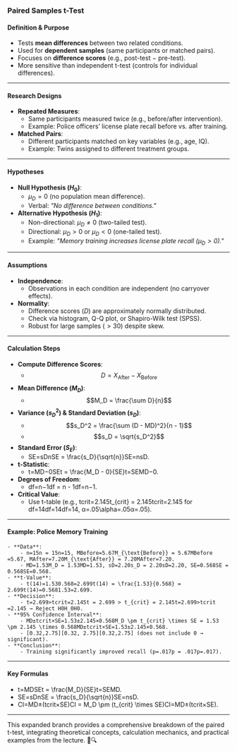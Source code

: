


### **Paired Samples t-Test**

#### **Definition & Purpose**

- Tests **mean differences** between two related conditions.
- Used for **dependent samples** (same participants or matched pairs).
- Focuses on **difference scores** (e.g., post-test − pre-test).
- More sensitive than independent t-test (controls for individual differences).

---

#### **Research Designs**

- **Repeated Measures**:
    - Same participants measured twice (e.g., before/after intervention).
    - Example: Police officers’ license plate recall before vs. after training.
- **Matched Pairs**:
    - Different participants matched on key variables (e.g., age, IQ).
    - Example: Twins assigned to different treatment groups.

---

#### **Hypotheses**

- **Null Hypothesis ($H_0$​)**:
    - $\mu_D = 0$ (no population mean difference).
    - Verbal: _"No difference between conditions."_
- **Alternative Hypothesis ($H_1$​)**:
    - Non-directional: $μ_D\neq0$ (two-tailed test).
    - Directional: $\mu_D>0$ or $\mu_D<0$ (one-tailed test).
    - Example: _"Memory training increases license plate recall ($\mu_D>0$)."_

---

#### **Assumptions**

- **Independence**:
    - Observations in each condition are independent (no carryover effects).
- **Normality**:
    - Difference scores ($D$) are approximately normally distributed.
    - Check via histogram, Q-Q plot, or Shapiro-Wilk test (SPSS).
    - Robust for large samples ($>30$) despite skew.

---

#### **Calculation Steps**

- **Compute Difference Scores**:
    - $$D = X_{\text{After}} - X_{\text{Before}}$$
- **Mean Difference ($M_D$​)**:
    - $$M_D = \frac{\sum D}{n}$$
- **Variance ($s_D^2$​) & Standard Deviation ($s_D$​)**:
    - $$s_D^2 = \frac{\sum (D - MD)^2}{n - 1}$$
    - $$s_D = \sqrt{s_D^2}$$
- **Standard Error ($S_E$)**:
    - SE=sDnSE = \frac{s_D}{\sqrt{n}}SE=n​sD​​.
- **t-Statistic**:
    - t=MD−0SEt = \frac{M_D - 0}{SE}t=SEMD​−0​.
- **Degrees of Freedom**:
    - df=n−1df = n - 1df=n−1.
- **Critical Value**:
    - Use t-table (e.g., tcrit=2.145t_{crit} = 2.145tcrit​=2.145 for df=14df=14df=14, α=.05\alpha=.05α=.05).

---

#### **Example: Police Memory Training**

	- **Data**:
	    - n=15n = 15n=15, MBefore=5.67M_{\text{Before}} = 5.67MBefore​=5.67, MAfter=7.20M_{\text{After}} = 7.20MAfter​=7.20.
	    - MD=1.53M_D = 1.53MD​=1.53, sD=2.20s_D = 2.20sD​=2.20, SE=0.568SE = 0.568SE=0.568.
	- **t-Value**:
	    - t(14)=1.530.568=2.699t(14) = \frac{1.53}{0.568} = 2.699t(14)=0.5681.53​=2.699.
	- **Decision**:
	    - t=2.699>tcrit=2.145t = 2.699 > t_{crit} = 2.145t=2.699>tcrit​=2.145 → Reject H0H_0H0​.
	- **95% Confidence Interval**:
	    - MD±tcrit×SE=1.53±2.145×0.568M_D \pm t_{crit} \times SE = 1.53 \pm 2.145 \times 0.568MD​±tcrit​×SE=1.53±2.145×0.568.
	    - [0.32,2.75][0.32, 2.75][0.32,2.75] (does not include 0 → significant).
	- **Conclusion**:
	    - Training significantly improved recall (p=.017p = .017p=.017).

---

#### **Key Formulas**

- t=MDSEt = \frac{M_D}{SE}t=SEMD​​.
- SE=sDnSE = \frac{s_D}{\sqrt{n}}SE=n​sD​​.
- CI=MD±(tcrit×SE)CI = M_D \pm (t_{crit} \times SE)CI=MD​±(tcrit​×SE).

---

This expanded branch provides a comprehensive breakdown of the paired t-test, integrating theoretical concepts, calculation mechanics, and practical examples from the lecture. 🧮🔍